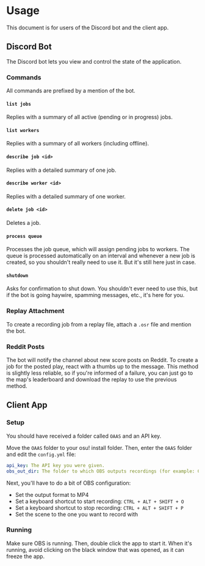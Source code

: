 # Usage

This document is for users of the Discord bot and the client app.

## Discord Bot

The Discord bot lets you view and control the state of the application.

### Commands

All commands are prefixed by a mention of the bot.

#### `list jobs`

Replies with a summary of all active (pending or in progress) jobs.

#### `list workers`

Replies with a summary of all workers (including offline).

#### `describe job <id>`

Replies with a detailed summary of one job.

#### `describe worker <id>`

Replies with a detailed summary of one worker.

#### `delete job <id>`

Deletes a job.

#### `process queue`

Processes the job queue, which will assign pending jobs to workers.
The queue is processed automatically on an interval and whenever a new job is created, so you shouldn't really need to use it.
But it's still here just in case.

#### `shutdown`

Asks for confirmation to shut down.
You shouldn't ever need to use this, but if the bot is going haywire, spamming messages, etc., it's here for you.

### Replay Attachment

To create a recording job from a replay file, attach a `.osr` file and mention the bot.

### Reddit Posts

The bot will notify the channel about new score posts on Reddit.
To create a job for the posted play, react with a thumbs up to the message.
This method is slightly less reliable, so if you're informed of a failure, you can just go to the map's leaderboard and download the replay to use the previous method.

## Client App

### Setup

You should have received a folder called `OAAS` and an API key.

Move the `OAAS` folder to your osu! install folder.
Then, enter the `OAAS` folder and edit the `config.yml` file:

```yaml
api_key: The API key you were given.
obs_out_dir: The folder to which OBS outputs recordings (for example: C:\Users\YourUsername\Videos).
```

Next, you'll have to do a bit of OBS configuration:

* Set the output format to MP4
* Set a keyboard shortcut to start recording: `CTRL + ALT + SHIFT + O`
* Set a keyboard shortcut to stop recording: `CTRL + ALT + SHIFT + P`
* Set the scene to the one you want to record with

### Running

Make sure OBS is running.
Then, double click the app to start it.
When it's running, avoid clicking on the black window that was opened, as it can freeze the app.
